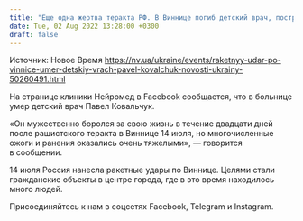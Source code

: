 ```yaml
---
title: "Еще одна жертва теракта РФ. В Виннице погиб детский врач, пострадавший в результате ракетного удара"
date: Tue, 02 Aug 2022 13:28:00 +0300
draft: false
---
```

Источник: Новое Время https://nv.ua/ukraine/events/raketnyy-udar-po-vinnice-umer-detskiy-vrach-pavel-kovalchuk-novosti-ukrainy-50260491.html


 На странице клиники Нейромед в Facebook сообщается, что в больнице умер детский врач Павел Ковальчук.

«Он мужественно боролся за свою жизнь в течение двадцати дней после рашистского теракта в Виннице 14 июля, но многочисленные ожоги и ранения оказались очень тяжелыми», — говорится в сообщении.

14 июля Россия нанесла ракетные удары по Виннице. Целями стали гражданские объекты в центре города, где в это время находилось много людей.

Присоединяйтесь к нам в соцсетях Facebook, Telegram и Instagram.
